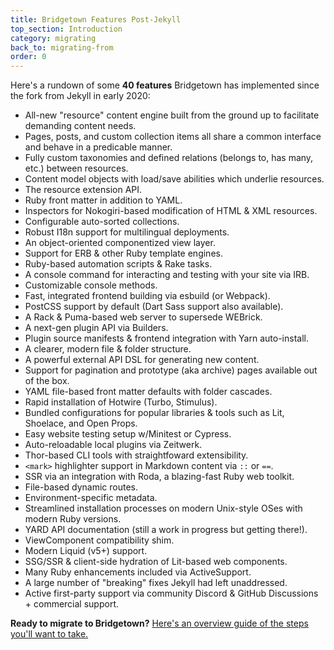 ```yaml
---
title: Bridgetown Features Post-Jekyll
top_section: Introduction
category: migrating
back_to: migrating-from
order: 0
---
```


Here's a rundown of some **40 features** Bridgetown has implemented since the fork from Jekyll in early 2020:

* All-new "resource" content engine built from the ground up to facilitate demanding content needs.
* Pages, posts, and custom collection items all share a common interface and behave in a predicable manner.
* Fully custom taxonomies and defined relations (belongs to, has many, etc.) between resources.
* Content model objects with load/save abilities which underlie resources.
* The resource extension API.
* Ruby front matter in addition to YAML.
* Inspectors for Nokogiri-based modification of HTML & XML resources.
* Configurable auto-sorted collections.
* Robust I18n support for multilingual deployments.
* An object-oriented componentized view layer.
* Support for ERB & other Ruby template engines.
* Ruby-based automation scripts & Rake tasks.
* A console command for interacting and testing with your site via IRB.
* Customizable console methods.
* Fast, integrated frontend building via esbuild (or Webpack).
* PostCSS support by default (Dart Sass support also available).
* A Rack & Puma-based web server to supersede WEBrick.
* A next-gen plugin API via Builders.
* Plugin source manifests & frontend integration with Yarn auto-install.
* A clearer, modern  file & folder structure.
* A powerful external API DSL for generating new content.
* Support for pagination and prototype (aka archive) pages available out of the box.
* YAML file-based front matter defaults with folder cascades.
* Rapid installation of Hotwire (Turbo, Stimulus).
* Bundled configurations for popular libraries & tools such as Lit, Shoelace, and Open Props.
* Easy website testing setup w/Minitest or Cypress.
* Auto-reloadable local plugins via Zeitwerk.
* Thor-based CLI tools with straightfoward extensibility.
* `<mark>` highlighter support in Markdown content via `::` or `==`.
* SSR via an integration with Roda, a blazing-fast Ruby web toolkit.
* File-based dynamic routes.
* Environment-specific metadata.
* Streamlined installation processes on modern Unix-style OSes with modern Ruby versions.
* YARD API documentation (still a work in progress but getting there!).
* ViewComponent compatibility shim.
* Modern Liquid (v5+) support.
* SSG/SSR & client-side hydration of Lit-based web components.
* Many Ruby enhancements included via ActiveSupport.
* A large number of "breaking" fixes Jekyll had left unaddressed.
* Active first-party support via community Discord & GitHub Discussions + commercial support.

**Ready to migrate to Bridgetown?** [Here's an overview guide of the steps you'll want to take.](/docs/migrating/jekyll)